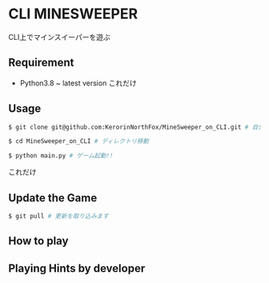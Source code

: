 # CLI MINESWEEPER
CLI上でマインスイーパーを遊ぶ

## Requirement
- Python3.8 ~ latest version
これだけ
## Usage
```bash
$ git clone git@github.com:KerorinNorthFox/MineSweeper_on_CLI.git # 自分の環境に持ってくる

$ cd MineSweeper_on_CLI # ディレクトリ移動

$ python main.py # ゲーム起動!!
```
これだけ

## Update the Game
```bash
$ git pull # 更新を取り込みます
```

## How to play

## Playing Hints by developer

